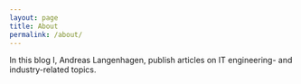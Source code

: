 ```yaml
---
layout: page
title: About
permalink: /about/
---
```

In this blog I, Andreas Langenhagen, publish articles on IT engineering- and industry-related
topics.
